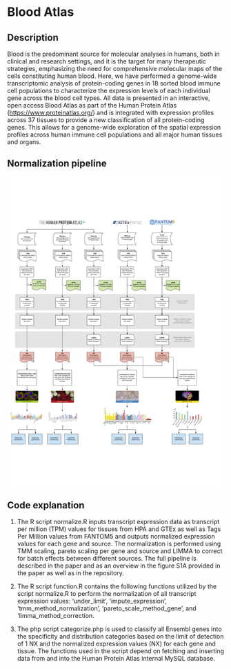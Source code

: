 # Blood Atlas

## Description
Blood is the predominant source for molecular analyses in humans, both in clinical and research settings, and it is the target for many therapeutic strategies, emphasizing the need for comprehensive molecular maps of the cells constituting human blood. Here, we have performed a genome-wide transcriptomic analysis of protein-coding genes in 18 sorted blood immune cell populations to characterize the expression levels of each individual gene across the blood cell types. All data is presented in an interactive, open access Blood Atlas as part of the Human Protein Atlas (https://www.proteinatlas.org/) and is integrated with expression profiles across 37 tissues to provide a new classification of all protein-coding genes. This allows for a genome-wide exploration of the spatial expression profiles across human immune cell populations and all major human tissues and organs.


## Normalization pipeline
![image](https://github.com/human-protein-atlas/BloodAtlas/blob/master/Fig.S1.A%20schematic%20view%20of%20the%20normalization%20strategy.png)


## Code explanation
1.	The R script normalize.R inputs transcript expression data as transcript per million (TPM) values for tissues from HPA and GTEx as well as Tags Per Million values from FANTOM5 and outputs normalized expression values for each gene and source. The normalization is performed using TMM scaling, pareto scaling per gene and source and LIMMA to correct for batch effects between different sources. The full pipeline is described in the paper and as an overview in the figure S1A provided in the paper as well as in the repository.

2.	The R script function.R contains the following functions utilized by the script normalize.R to perform the normalization of all transcript expression values: ‘under_limit’, ‘impute_expression’, ‘tmm_method_normalization’, ‘pareto_scale_method_gene’, and ‘limma_method_correction.

3.	The php script categorize.php is used to classify all Ensembl genes into the specificity and distribution categories based on the limit of detection of 1 NX and the normalized expression values (NX) for each gene and tissue. The functions used in the script depend on fetching and inserting data from and into the Human Protein Atlas internal MySQL database.
